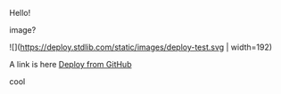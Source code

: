 Hello!

image?

![](https://deploy.stdlib.com/static/images/deploy-test.svg | width=192)

A link is here [Deploy from GitHub](https://deploy.stdlib.com/)

cool
